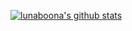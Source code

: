 [![lunaboona's github stats](https://github-readme-stats.vercel.app/api?username=lunaboona)](https://github.com/anuraghazra/github-readme-stats)

